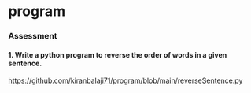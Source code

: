 # program
### Assessment
#### 1. Write a python program to reverse the order of words in a given sentence.
<https://github.com/kiranbalaji71/program/blob/main/reverseSentence.py>
